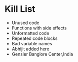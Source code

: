 Kill List
=========
* Unused code
* Functions with side effects
* Unformatted code
* Repeated code blocks
* Bad variable names  
* Abhijit added here
* Gensler Banglore Center,India 
